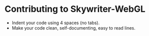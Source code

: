 
# Contributing to Skywriter-WebGL

 - Indent your code using 4 spaces (no tabs).
 - Make your code clean, self-documenting, easy to read lines.
